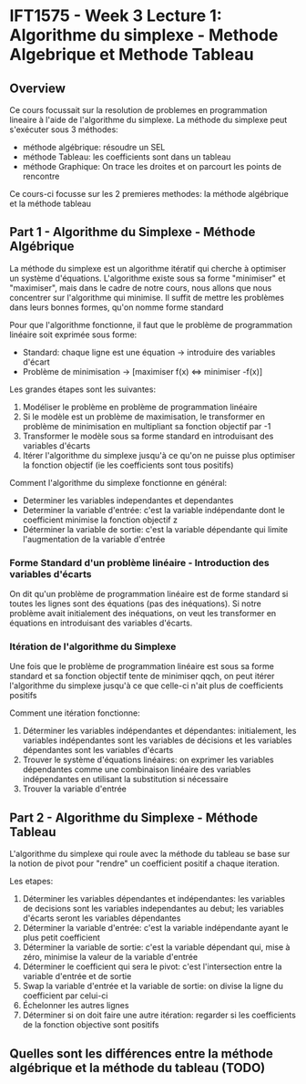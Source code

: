 # IFT1575 - Week 3 Lecture 1: Algorithme du simplexe - Methode Algebrique et Methode Tableau 

## Overview

Ce cours focussait sur la resolution de problemes en programmation lineaire à 
l'aide de l'algorithme du simplexe. La méthode du simplexe peut s'exécuter 
sous 3 méthodes:
- méthode algébrique: résoudre un SEL
- méthode Tableau: les coefficients sont dans un tableau
- méthode Graphique: On trace les droites et on parcourt les points de rencontre

Ce cours-ci focusse sur les 2 premieres methodes: la méthode algébrique et la 
méthode tableau

## Part 1 - Algorithme du Simplexe - Méthode Algébrique

La méthode du simplexe est un algorithme itératif qui cherche à optimiser un 
système d'équations. L'algorithme existe sous sa forme "minimiser" et "maximiser", 
mais dans le cadre de notre cours, nous allons que nous concentrer sur l'algorithme 
qui minimise. Il suffit de mettre les problèmes dans leurs bonnes formes, qu'on 
nomme forme standard

Pour que l'algorithme fonctionne, il faut que le problème de programmation linéaire
soit exprimée sous forme:
- Standard: chaque ligne est une équation -> introduire des variables d'écart 
- Problème de minimisation -> [maximiser f(x) <=> minimiser -f(x)]

Les grandes étapes sont les suivantes:
1. Modéliser le problème en problème de programmation linéaire
2. Si le modèle est un problème de maximisation, le transformer en problème de 
   minimisation en multipliant sa fonction objectif par -1
3. Transformer le modèle sous sa forme standard en introduisant des variables 
   d'écarts
4. Itérer l'algorithme du simplexe jusqu'à ce qu'on ne puisse plus optimiser 
   la fonction objectif (ie les coefficients sont tous positifs)

Comment l'algorithme du simplexe fonctionne en général:
- Determiner les variables independantes et dependantes
- Determiner la variable d'entrée: c'est la variable indépendante dont le coefficient 
  minimise la fonction objectif z
- Déterminer la variable de sortie: c'est la variable dépendante qui limite l'augmentation 
  de la variable d'entrée

### Forme Standard d'un problème linéaire - Introduction des variables d'écarts

On dit qu'un problème de programmation linéaire est de forme standard si toutes 
les lignes sont des équations (pas des inéquations). Si notre problème avait 
initialement des inéquations, on veut les transformer en équations en introduisant 
des variables d'écarts.

### Itération de l'algorithme du Simplexe

Une fois que le problème de programmation linéaire est sous sa forme standard 
et sa fonction objectif tente de minimiser qqch, on peut itérer l'algorithme 
du simplexe jusqu'à ce que celle-ci n'ait plus de coefficients positifs

Comment une itération fonctionne:
1. Déterminer les variables indépendantes et dépendantes: initialement, les variables 
   indépendantes sont les variables de décisions et les variables dépendantes sont 
   les variables d'écarts  
2. Trouver le système d'équations linéaires: on exprimer les variables dépendantes 
   comme une combinaison linéaire des variables indépendantes en utilisant la 
   substitution si nécessaire  
3. Trouver la variable d'entrée


## Part 2 - Algorithme du Simplexe - Méthode Tableau

L'algorithme du simplexe qui roule avec la méthode du tableau se base sur la 
notion de pivot pour "rendre" un coefficient positif a chaque iteration.

Les etapes:
1. Déterminer les variables dépendantes et indépendantes: les variables de decisions 
   sont les variables independantes au debut; les variables d'écarts seront 
   les variables dépendantes  
2. Déterminer la variable d'entrée: c'est la variable indépendante ayant le 
   plus petit coefficient
3. Déterminer la variable de sortie: c'est la variable dépendant qui, mise à zéro, 
   minimise la valeur de la variable d'entrée  
4. Déterminer le coefficient qui sera le pivot: c'est l'intersection entre 
   la variable d'entrée et de sortie  
5. Swap la variable d'entrée et la variable de sortie: on divise la ligne du coefficient 
   par celui-ci  
6. Échelonner les autres lignes 
7. Déterminer si on doit faire une autre itération: regarder si les coefficients 
   de la fonction objective sont positifs

## Quelles sont les différences entre la méthode algébrique et la méthode du tableau (TODO)

